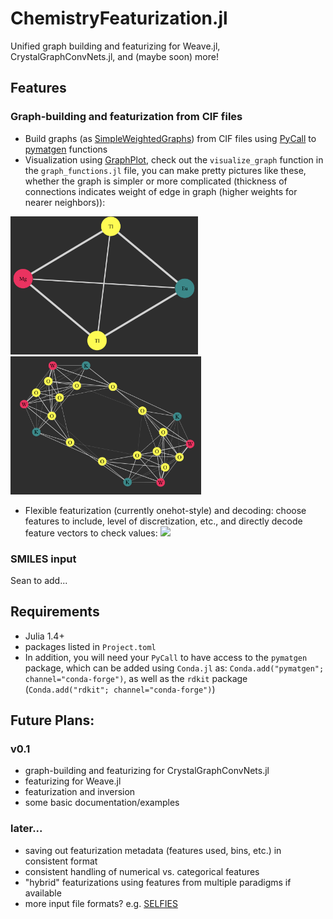 # ChemistryFeaturization.jl
Unified graph building and featurizing for Weave.jl, CrystalGraphConvNets.jl, and (maybe soon) more!

## Features

### Graph-building and featurization from CIF files
* Build graphs (as [SimpleWeightedGraphs](https://github.com/JuliaGraphs/SimpleWeightedGraphs.jl)) from CIF files using [PyCall](https://github.com/JuliaPy/PyCall.jl) to [pymatgen](https://pymatgen.org) functions
* Visualization using [GraphPlot](https://github.com/JuliaGraphs/GraphPlot.jl), check out the `visualize_graph` function in the `graph_functions.jl` file, you can make pretty pictures like these, whether the graph is simpler or more complicated (thickness of connections indicates weight of edge in graph (higher weights for nearer neighbors)):

<img src="img/graph_EuMgTl2.png" alt="graph_EuMgTl2" width="300" height="221"><img src="img/graph_K4W4O14.png" alt="graph_K4W414O14" width="305" height="221">

* Flexible featurization (currently onehot-style) and decoding: choose features to include, level of discretization, etc., and directly decode feature vectors to check values:
![](img/featurize_demo.gif)

### SMILES input
Sean to add...

## Requirements
* Julia 1.4+
* packages listed in `Project.toml`
* In addition, you will need your `PyCall` to have access to the `pymatgen` package, which can be added using `Conda.jl` as: `Conda.add("pymatgen"; channel="conda-forge")`, as well as the `rdkit` package (`Conda.add("rdkit"; channel="conda-forge")`)

## Future Plans:
### v0.1
* graph-building and featurizing for CrystalGraphConvNets.jl
* featurizing for Weave.jl
* featurization and inversion
* some basic documentation/examples

### later...
* saving out featurization metadata (features used, bins, etc.) in consistent format
* consistent handling of numerical vs. categorical features
* "hybrid" featurizations using features from multiple paradigms if available
* more input file formats? e.g. [SELFIES](https://github.com/aspuru-guzik-group/selfies)
